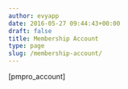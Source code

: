 ```yaml
---
author: evyapp
date: 2016-05-27 09:44:43+00:00
draft: false
title: Membership Account
type: page
slug: /membership-account/
---
```


[pmpro_account]

